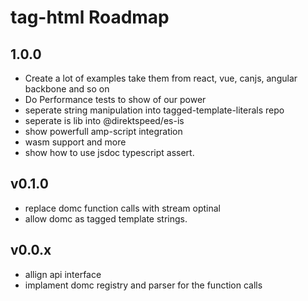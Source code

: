 # tag-html Roadmap

## 1.0.0
- Create a lot of examples take them from react, vue, canjs, angular backbone and so on
- Do Performance tests to show of our power
- seperate string manipulation into tagged-template-literals<strings> repo 
- seperate is lib into @direktspeed/es-is
- show powerfull amp-script integration
- wasm support and more
- show how to use jsdoc typescript assert.

## v0.1.0
- replace domc function calls with stream optinal
- allow domc as tagged template strings.

## v0.0.x
- allign api interface
- implament domc registry and parser for the function calls 